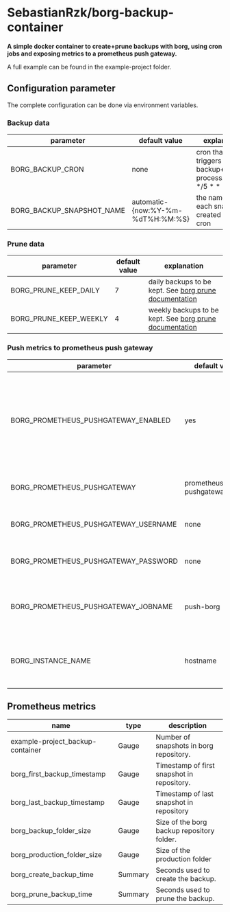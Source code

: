 # SebastianRzk/borg-backup-container

**A simple docker container to create+prune backups with borg, using cron jobs and exposing metrics to a prometheus push gateway.**

A full example can be found in the example-project folder.

## Configuration parameter

The complete configuration can be done via environment variables.

### Backup data

| parameter | default value | explanation |
|-----------|---------------|-------------|
|BORG_BACKUP_CRON| none | cron that triggers the backup+pruning process. E.g. */5 * * * * | 
|BORG_BACKUP_SNAPSHOT_NAME| automatic-{now:%Y-%m-%dT%H:%M:%S} | the name of each snapshot created by the cron |

### Prune data

| parameter | default value | explanation |
|-----------|---------------|-------------|
|BORG_PRUNE_KEEP_DAILY| 7 | daily backups to be kept. See [borg prune documentation](https://borgbackup.readthedocs.io/en/stable/usage/prune.html)| 
|BORG_PRUNE_KEEP_WEEKLY| 4 | weekly backups to be kept. See [borg prune documentation](https://borgbackup.readthedocs.io/en/stable/usage/prune.html)| 

### Push metrics to prometheus push gateway

| parameter | default value | explanation |
|-----------|---------------|-------------|
|BORG_PROMETHEUS_PUSHGATEWAY_ENABLED| yes | Everything else than "yes" switches the metric collection as well as the push to the prometheus gateway off |
|BORG_PROMETHEUS_PUSHGATEWAY| prometheus-pushgateway:9091 | Url of the prometheus push gateway |
|BORG_PROMETHEUS_PUSHGATEWAY_USERNAME| none | username used to push to prometheus  |
|BORG_PROMETHEUS_PUSHGATEWAY_PASSWORD| none | password used to push to prometheus |
|BORG_PROMETHEUS_PUSHGATEWAY_JOBNAME| push-borg | jobname that will be pushed to the prometheus gateway |
|BORG_INSTANCE_NAME| hostname | instance name that is pushed to the prometheus gateway |


## Prometheus metrics

| name | type | description |
|------|------|-------------|
|example-project_backup-container|Gauge|Number of snapshots in borg repository.|
|borg_first_backup_timestamp|Gauge|Timestamp of first snapshot in repository.|
|borg_last_backup_timestamp|Gauge|Timestamp of last snapshot in repository|
|borg_backup_folder_size|Gauge|Size of the borg backup repository folder.|
|borg_production_folder_size|Gauge|Size of the production folder|
|borg_create_backup_time|Summary|Seconds used to create the backup.|
|borg_prune_backup_time|Summary|Seconds used to prune the backup.|


